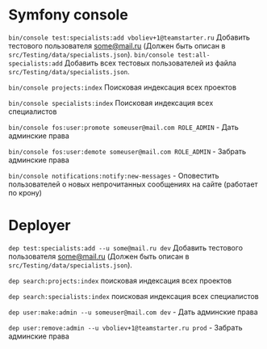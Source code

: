 # Symfony console

`bin/console test:specialists:add vboliev+1@teamstarter.ru` Добавить тестового пользователя some@mail.ru (Должен быть описан в `src/Testing/data/specialists.json`).
`bin/console test:all-specialists:add` Добавить всех тестовых пользователей из файла `src/Testing/data/specialists.json`.

`bin/console projects:index` Поисковая индексация всех проектов

`bin/console specialists:index` Поисковая индексация всех специалистов

`bin/console fos:user:promote someuser@mail.com ROLE_ADMIN` - Дать админские права

`bin/console fos:user:demote someuser@mail.com ROLE_ADMIN` - Забрать админские права

`bin/console notifications:notify:new-messages` - Оповестить пользователей о новых непрочитанных сообщениях на сайте (работает по крону)

# Deployer

`dep test:specialists:add --u some@mail.ru dev` Добавить тестового пользователя some@mail.ru (Должен быть описан в `src/Testing/data/specialists.json`).

`dep search:projects:index` поисковая индексация всех проектов

`dep search:specialists:index` поисковая индексация всех специалистов

`dep user:make:admin --u someuser@mail.com dev` - Дать админские права

`dep user:remove:admin --u vboliev+1@teamstarter.ru prod` - Забрать админские права

